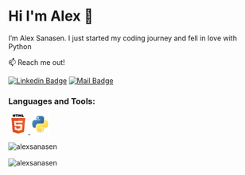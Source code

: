 # Hi I'm Alex 👋

I’m Alex Sanasen. I just started my coding journey and fell in love with Python

:mailbox: Reach me out!

[![Linkedin Badge](https://img.shields.io/badge/-Alex.Sanasen-0e76a8?style=flat&labelColor=0e76a8&logo=linkedin&logoColor=white)](https://www.linkedin.com/in/alex-sanasen-4b53316/) [![Mail Badge](https://img.shields.io/badge/-Alex.Sanasen-c0392b?style=flat&labelColor=c0392b&logo=gmail&logoColor=white)](mailto:alex.sanasen@gmail.com)


### Languages and Tools:
<p align="left"> <a href="https://www.w3.org/html/" target="_blank" rel="noreferrer"> <img src="https://raw.githubusercontent.com/devicons/devicon/master/icons/html5/html5-original-wordmark.svg" alt="html5" width="40" height="40"/> </a> <a href="https://www.python.org" target="_blank" rel="noreferrer"> <img src="https://raw.githubusercontent.com/devicons/devicon/master/icons/python/python-original.svg" alt="python" width="40" height="40"/> </a> </p>

<p align="left"> <img src="https://komarev.com/ghpvc/?username=alexsanasen&label=Profile%20views&color=0e75b6&style=flat" alt="alexsanasen" /> </p>

<p><img align="center" src="https://github-readme-stats.vercel.app/api/top-langs?username=alexsanasen&show_icons=true&locale=en&layout=compact" alt="alexsanasen" /></p>
